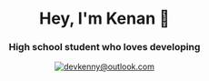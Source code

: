 <div align="center">
<h1> Hey, I'm Kenan 👋 </h1>
<h3> High school student who loves developing </h3>

[![devkenny@outlook.com](https://img.shields.io/badge/devkenny%40outlook.com-0078d4?logo=Microsoft+Outlook&logoColor=ffffff)](mailto:devkenny@outlook.com)

</div>

